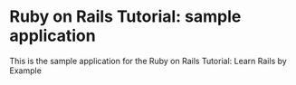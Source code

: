 # Ruby on Rails Tutorial: sample application

This is the sample application for the Ruby on Rails Tutorial: Learn Rails by Example
